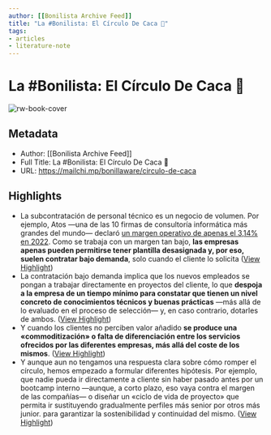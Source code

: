 ```yaml
---
author: [[Bonilista Archive Feed]]
title: "La #Bonilista: El Círculo De Caca 💩"
tags: 
- articles
- literature-note
---
```

# La #Bonilista: El Círculo De Caca 💩

![rw-book-cover](https://mcusercontent.com/374c664073e1a1fa3deca53b4/images/92de885a-a475-1b9d-a91a-f2524ab3f139.jpeg)

## Metadata
- Author: [[Bonilista Archive Feed]]
- Full Title: La #Bonilista: El Círculo De Caca 💩
- URL: https://mailchi.mp/bonillaware/circulo-de-caca

## Highlights
- La subcontratación de personal técnico es un negocio de volumen. Por ejemplo, Atos —una de las 10 firmas de consultoría informática más grandes del mundo— declaró [un margen operativo de apenas el 3,14% en 2022](https://www.marketscreener.com/quote/stock/ATOS-SE-4612/financials/). 
  Como se trabaja con un margen tan bajo, **las empresas apenas pueden permitirse tener plantilla desasignada y, por eso, suelen contratar bajo demanda**, solo cuando el cliente lo solicita ([View Highlight](https://read.readwise.io/read/01gy4ta9q636rfsdzq3q43aa9k))
- La contratación bajo demanda implica que los nuevos empleados se pongan a trabajar directamente en proyectos del cliente, lo que **despoja a la empresa de un tiempo mínimo para constatar que tienen un nivel concreto de conocimientos técnicos y buenas prácticas** —más allá de lo evaluado en el proceso de selección— y, en caso contrario, dotarles de ambos. ([View Highlight](https://read.readwise.io/read/01gy4ta5vn44e6yww6qe0qww9f))
- Y cuando los clientes no perciben valor añadido **se produce una «commoditización» o falta de diferenciación entre los servicios ofrecidos por las diferentes empresas, más allá del coste de los mismos**. ([View Highlight](https://read.readwise.io/read/01gy4tavw6drbpyf92zxyezv4f))
- Y aunque aun no tengamos una respuesta clara sobre cómo romper el círculo, hemos empezado a formular diferentes hipótesis. Por ejemplo, que nadie pueda ir directamente a cliente sin haber pasado antes por un bootcamp interno —aunque, a corto plazo, eso vaya contra el margen de las compañías— o diseñar un «ciclo de vida de proyecto» que permita ir sustituyendo gradualmente perfiles más senior por otros más junior. para garantizar la sostenibilidad y continuidad del mismo. ([View Highlight](https://read.readwise.io/read/01gy4tbnymvccch5vez733tp01))
